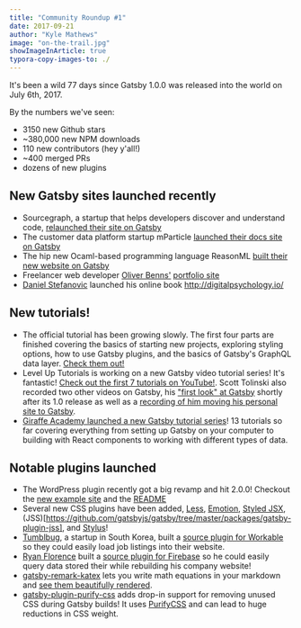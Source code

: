 ```yaml
---
title: "Community Roundup #1"
date: 2017-09-21
author: "Kyle Mathews"
image: "on-the-trail.jpg"
showImageInArticle: true
typora-copy-images-to: ./
---
```


It's been a wild 77 days since Gatsby 1.0.0 was released into the world on July 6th, 2017.

By the numbers we've seen:

* 3150 new Github stars
* ~380,000 new NPM downloads
* 110 new contributors (hey y'all!)
* ~400 merged PRs
* dozens of new plugins

## New Gatsby sites launched recently

* Sourcegraph, a startup that helps developers discover and understand code, [relaunched their site on Gatsby](https://about.sourcegraph.com/)
* The customer data platform startup mParticle [launched their docs site on Gatsby](https://docs.mparticle.com/)
* The hip new Ocaml-based programming language ReasonML [built their new website on Gatsby](https://reasonml.github.io/)
* Freelancer web developer [Oliver Benns'](https://twitter.com/oliverbenns/) [portfolio site](https://oliverbenns.com/)
* [Daniel Stefanovic](https://twitter.com/danistefanovic) launched his online book http://digitalpsychology.io/

## New tutorials! 

* The official tutorial has been growing slowly. The first four parts are finished covering the basics of starting new projects, exploring styling options, how to use Gatsby plugins, and the basics of Gatsby's GraphQL data layer. [Check them out!](/tutorial/)
* Level Up Tutorials is working on a new Gatsby video tutorial series! It's fantastic! [Check out the first 7 tutorials on YouTube!](https://www.youtube.com/watch?v=b2H7fWhQcdE&list=PLLnpHn493BHHfoINKLELxDch3uJlSapxg). Scott Tolinski also recorded two other videos on Gatsby, his ["first look" at Gatsby](https://www.youtube.com/watch?v=CSemYFzHAtU) shortly after its 1.0 release as well as a [recording of him moving his personal site to Gatsby](https://www.youtube.com/watch?v=xqaThBnesfY).
* [Giraffe Academy launched a new Gatsby tutorial series](https://www.youtube.com/playlist?list=PLLAZ4kZ9dFpMXuwazIt4mWtTuqOHdjRlk)! 13 tutorials so far covering everything from setting up Gatsby on your computer to building with React components to working with different types of data.

## Notable plugins launched

* The WordPress plugin recently got a big revamp and hit 2.0.0! Checkout the [new example site](https://using-wordpress.gatsbyjs.org/) and the [README](https://github.com/gatsbyjs/gatsby/tree/master/packages/gatsby-source-wordpress)
* Several new CSS plugins have been added, [Less](https://github.com/gatsbyjs/gatsby/tree/master/packages/gatsby-plugin-less), [Emotion](https://github.com/gatsbyjs/gatsby/tree/master/packages/gatsby-plugin-emotion), [Styled JSX](https://github.com/gatsbyjs/gatsby/tree/master/packages/gatsby-plugin-styled-jsx), (JSS)[https://github.com/gatsbyjs/gatsby/tree/master/packages/gatsby-plugin-jss], and [Stylus](https://github.com/gatsbyjs/gatsby/tree/master/packages/gatsby-plugin-stylus)!
* [Tumblbug](https://www.tumblbug.com/), a startup in South Korea, built a [source plugin for Workable](https://github.com/tumblbug/gatsby-source-workable) so they could easily load job listings into their website.
* [Ryan Florence](https://twitter.com/ryanflorence) built a [source plugin for Firebase](https://github.com/ReactTraining/gatsby-source-firebase) so he could easily query data stored their while rebuilding his company website!
* [gatsby-remark-katex](https://github.com/gatsbyjs/gatsby/tree/master/packages/gatsby-remark-katex) lets you write math equations in your markdown and [see them beautifully rendered](https://using-remark.gatsbyjs.org/katex/).
* [gatsby-plugin-purify-css](https://github.com/rongierlach/gatsby-plugin-purify-css) adds drop-in support for removing unused CSS during Gatsby builds! It uses [PurifyCSS](https://github.com/purifycss/purifycss) and can lead to huge reductions in CSS weight.
